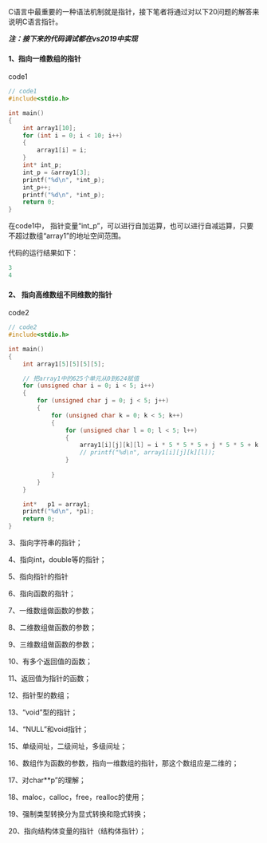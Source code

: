 C语言中最重要的一种语法机制就是指针，接下笔者将通过对以下20问题的解答来说明C语言指针。

***注：接下来的代码调试都在vs2019中实现***

#### 1、指向一维数组的指针
code1
```c
// code1
#include<stdio.h>

int main()
{
	int array1[10];
	for (int i = 0; i < 10; i++)
	{
		array1[i] = i;
	}
	int* int_p;
	int_p = &array1[3];
	printf("%d\n", *int_p);
	int_p++;
	printf("%d\n", *int_p);
	return 0;
}
```

在code1中， 指针变量“int_p”，可以进行自加运算，也可以进行自减运算，只要不超过数组“array1”的地址空间范围。

代码的运行结果如下：

```c
3
4
```
#### 2、 指向高维数组不同维数的指针
code2
```c
// code2
#include<stdio.h>

int main()
{
	int array1[5][5][5][5];

	// 把array1中的625个单元从0到624赋值
	for (unsigned char i = 0; i < 5; i++)
	{
		for (unsigned char j = 0; j < 5; j++)
		{
			for (unsigned char k = 0; k < 5; k++)
			{
				for (unsigned char l = 0; l < 5; l++)
				{
					array1[i][j][k][l] = i * 5 * 5 * 5 + j * 5 * 5 + k * 5 + l;
					// printf("%d\n", array1[i][j][k][l]);
				}
				
			}
		}
	}

	int*   p1 = array1;
	printf("%d\n", *p1);
	return 0;
}
```

3、指向字符串的指针；

4、指向int，double等的指针；

5、指向指针的指针

6、指向函数的指针；

7、一维数组做函数的参数；

8、二维数组做函数的参数；

9、三维数组做函数的参数；

10、有多个返回值的函数；

11、返回值为指针的函数；

12、指针型的数组；

13、“void”型的指针；

14、“NULL”和void指针；

15、单级间址，二级间址，多级间址；

16、数组作为函数的参数，指向一维数组的指针，那这个数组应是二维的；

17、对char**p”的理解；

18、maloc，calloc，free，realloc的使用；

19、强制类型转换分为显式转换和隐式转换；

20、指向结构体变量的指针（结构体指针）；
